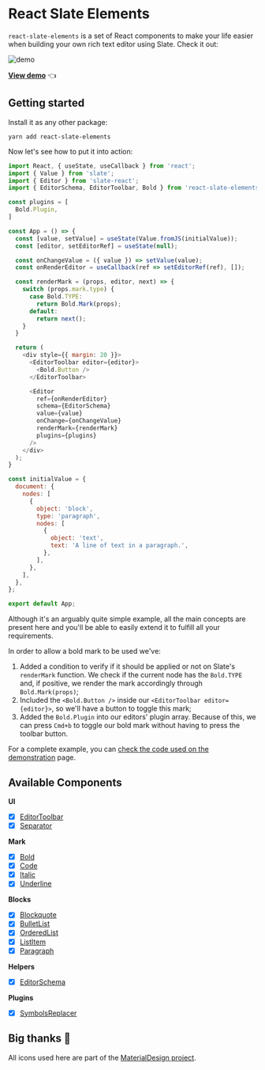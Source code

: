 # React Slate Elements

`react-slate-elements` is a set of React components to make your life easier when building your own rich text editor using Slate. Check it out:

![demo](https://user-images.githubusercontent.com/1069623/61877723-4a1c4580-aef8-11e9-9fa2-a1e095de4470.png)

**[View demo](https://diegocouto.github.com/react-slate-elements)** 👈

## Getting started

Install it as any other package:

    yarn add react-slate-elements

Now let's see how to put it into action:

```javascript
import React, { useState, useCallback } from 'react';
import { Value } from 'slate';
import { Editor } from 'slate-react';
import { EditorSchema, EditorToolbar, Bold } from 'react-slate-elements';

const plugins = [
  Bold.Plugin,
]

const App = () => {
  const [value, setValue] = useState(Value.fromJS(initialValue));
  const [editor, setEditorRef] = useState(null);

  const onChangeValue = ({ value }) => setValue(value);
  const onRenderEditor = useCallback(ref => setEditorRef(ref), []);

  const renderMark = (props, editor, next) => {
    switch (props.mark.type) {
      case Bold.TYPE:
        return Bold.Mark(props);
      default:
        return next();
    }
  }

  return (
    <div style={{ margin: 20 }}>
      <EditorToolbar editor={editor}>
        <Bold.Button />
      </EditorToolbar>

      <Editor
        ref={onRenderEditor}
        schema={EditorSchema}
        value={value}
        onChange={onChangeValue}
        renderMark={renderMark}
        plugins={plugins}
      />
    </div>
  );
}

const initialValue = {
  document: {
    nodes: [
      {
        object: 'block',
        type: 'paragraph',
        nodes: [
          {
            object: 'text',
            text: 'A line of text in a paragraph.',
          },
        ],
      },
    ],
  },
};

export default App;
```

Although it's an arguably quite simple example, all the main concepts are present here and you'll be able to easily extend it to fulfill all your requirements.

In order to allow a bold mark to be used we've:

1. Added a condition to verify if it should be applied or not on Slate's `renderMark` function. We check if the current node has the `Bold.TYPE` and, if positive, we render the mark accordingly through `Bold.Mark(props)`;
2. Included the `<Bold.Button />` inside our `<EditorToolbar editor={editor}>`, so we'll have a button to toggle this mark;
3. Added the `Bold.Plugin` into our editors' plugin array. Because of this, we can press `Cmd+b` to toggle our bold mark without having to press the toolbar button.

For a complete example, you can [check the code used on the demonstration](https://github.com/diegocouto/react-slate-elements/blob/master/examples/src/App.tsx) page.

## Available Components

**UI**

- [x] [EditorToolbar](https://github.com/diegocouto/react-slate-elements/blob/master/src/components/ui/EditorToolbar.tsx)
- [x] [Separator](https://github.com/diegocouto/react-slate-elements/blob/master/src/components/ui/Separator.tsx)

**Mark**

- [x] [Bold](https://github.com/diegocouto/react-slate-elements/blob/master/src/components/marks/bold/index.tsx)
- [x] [Code](https://github.com/diegocouto/react-slate-elements/blob/master/src/components/marks/code/index.tsx)
- [x] [Italic](https://github.com/diegocouto/react-slate-elements/blob/master/src/components/marks/italic/index.tsx)
- [x] [Underline](https://github.com/diegocouto/react-slate-elements/blob/master/src/components/marks/underline/index.tsx)

**Blocks**

- [x] [Blockquote](https://github.com/diegocouto/react-slate-elements/blob/master/src/components/blocks/blockquote/index.tsx)
- [x] [BulletList](https://github.com/diegocouto/react-slate-elements/blob/master/src/components/blocks/bullet-list/index.tsx)
- [x] [OrderedList](https://github.com/diegocouto/react-slate-elements/blob/master/src/components/blocks/ordered-list/index.tsx)
- [x] [ListItem](https://github.com/diegocouto/react-slate-elements/blob/master/src/components/blocks/list-item/index.tsx)
- [x] [Paragraph](https://github.com/diegocouto/react-slate-elements/blob/master/src/components/blocks/paragraph/index.tsx)

**Helpers**

- [x] [EditorSchema](https://github.com/diegocouto/react-slate-elements/blob/master/src/helpers/EditorSchema.ts)

**Plugins**

- [x] [SymbolsReplacer](https://github.com/diegocouto/react-slate-elements/blob/master/src/plugins/SymbolsReplacer.ts)

## Big thanks 👏

All icons used here are part of the [MaterialDesign project](https://github.com/Templarian/MaterialDesign).

